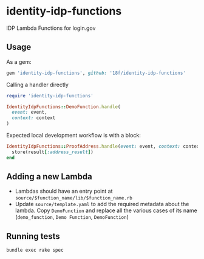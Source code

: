 # identity-idp-functions
IDP Lambda Functions for login.gov

## Usage

As a gem:

```ruby
gem 'identity-idp-functions', github: '18f/identity-idp-functions'
```

Calling a handler directly

```ruby
require 'identity-idp-functions'

IdentityIdpFunctions::DemoFunction.handle(
  event: event,
  context: context
)
```

Expected local development workflow is with a block:

```ruby
IdentityIdpFunctions::ProofAddress.handle(event: event, context: context) do |result|
  store(result[:address_result])
end
```

## Adding a new Lambda

- Lambdas should have an entry point at `source/$function_name/lib/$function_name.rb`
- Update `source/template.yaml` to add the required metadata about the lambda. Copy `DemoFunction` and replace all the various cases of its name (`demo_function`, `Demo Function`, `DemoFunction`)

## Running tests

```
bundle exec rake spec
```
